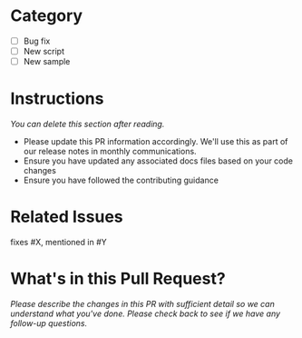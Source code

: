 # Category
- [ ] Bug fix
- [ ] New script
- [ ] New sample

# Instructions
_You can delete this section after reading._
* Please update this PR information accordingly. We'll use this as part of our release notes in monthly communications.
* Ensure you have updated any associated docs files based on your code changes
* Ensure you have followed the contributing guidance

# Related Issues

fixes #X, mentioned in #Y

# What's in this Pull Request?

_Please describe the changes in this PR with sufficient detail so we can understand what you've done. Please check back to see if we have any follow-up questions._


